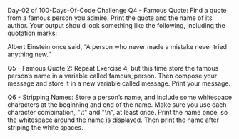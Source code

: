 Day-02 of 100-Days-Of-Code Challenge
Q4 - Famous Quote: Find a quote from a famous person you admire. Print the quote and the name of its author. Your output should look something like the following, including the quotation marks:

Albert Einstein once said, “A person who never made a mistake never tried anything new.”

Q5 - Famous Quote 2: Repeat Exercise 4, but this time store the famous person’s name in a variable called famous_person. Then compose your message and store it in a new variable called message. Print your message.

Q6 - Stripping Names: Store a person’s name, and include some whitespace characters at the beginning and end of the name. Make sure you use each character combination, "\t" and "\n", at least once. Print the name once, so the whitespace around the name is displayed. Then print the name after striping the white spaces.
